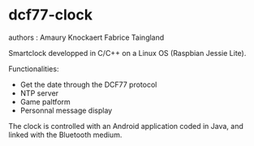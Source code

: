 # dcf77-clock
authors : Amaury Knockaert Fabrice Taingland

Smartclock developped in C/C++ on a Linux OS (Raspbian Jessie Lite).

Functionalities:
* Get the date through the DCF77 protocol
* NTP server
* Game paltform
* Personnal message display

The clock is controlled with an Android application coded in Java, and linked with the Bluetooth medium.

